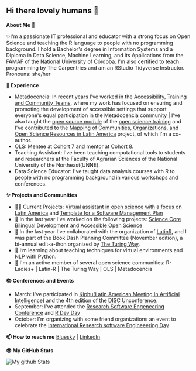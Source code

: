 ## Hi there lovely humans 👋


**About Me 👋**

✨I'm a passionate IT professional and educator with a strong focus on Open Science and teaching the R language to people with no programming background. I hold a Bachelor's degree in Information Systems and a Diploma in Data Science, Machine Learning, and its Applications from the FAMAF of the National University of Córdoba. I'm also certified to teach programming by The Carpentries and am an RStudio Tidyverse Instructor. Pronouns: she/her


**💼 Experience**

- Metadocencia: In recent years I've worked in the [Accessibility, Training and Community Teams](https://www.metadocencia.org/en/equipo/), where my work has focused on ensuring and promoting the development of accessible settings that support everyone's equal participation in the Metadocencia community | I've also taught the [open source module](https://zenodo.org/records/14047967) of the [open science training](https://www.metadocencia.org/en/alta-ca/3-2024/) and I've contributed to the [Mapping of Communities, Organizations, and Open Science Resources in Latin America](https://www.metadocencia.org/en/proyecto/mapeo-comunidades/) project, of which I'm a co-author.
- OLS: Mentee at [Cohort 7](https://we-are-ols.org/posts/2023/07/17/ols-7-mapping-open-science-communities-LATAM/) and mentor at [Cohort 8](https://we-are-ols.org/openseeds/ols-8/projects-participants.html#creating-an-online-repository-for-open-collaboration-in-psychology).
- Teaching Assistant: I've been teaching computational tools to students and researchers at the Faculty of Agrarian Sciences of the National University of the Northeast(UNNE).
- Data Science Educator: I've taught data analysis courses with R to people with no programming background in various workshops and conferences.


**✨ Projects and Communities**
- 👩‍💼 Current Projects: [Virtual assistant in open science with a focus on Latin America](https://github.com/PatriLoto/asistente_virtual_CA) and [Template for a Software Management Plan](https://github.com/PatriLoto/PGSoftware)
- 🔭 In the last year I've worked on the following projects: [Science Core Bilingual Development](https://github.com/ScienceCore/climaterisk) and [Accessible Open Science](https://www.metadocencia.org/proyecto/nasa-spanish/)
- 🌱 In the last year I've collaborated with the organization of [LatinR](https://latinr.org/en/sobre/equipo/), and I was part of the Book Dash Planning Committee (November edition), a bi-annual edit-a-thon organized by [The Turing Way](https://github.com/the-turing-way/the-turing-way).
- 🤝 I’m learning about teaching techniques for virtual environments and NLP with Python.
- 👯 I'm an active member of several open science communities: R-Ladies+ | Latin-R | The Turing Way | OLS | Metadocencia


**📚 Conferences and Events**
- March: I've participated in [Kiphu(Latin American Meeting In Artificial Intelligence)](https://khipu.ai/) and the 4th edition of the [DISC Unconference](https://numfocus.medium.com/disc-unconference-2025-0d08bf918c95).
- September: I've attended the [Research Software Engeneering Conference](https://rsecon25.society-rse.org/) and [R Dev Day](https://rsecon25.society-rse.org/r-dev-day-rsecon25/)
- October: I'm organizing with some friend organizations an event to celebrate the [International Research  software Engineeering Day](https://www.meetup.com/es/rladies-resistencia-corrientes/events/311341010/?eventOrigin=group_upcoming_events)

**📫 How to reach me** [Bluesky](https://bsky.app/profile/patriloto.bsky.social) | [LinkedIn](https://www.linkedin.com/in/patricia-loto/)


**😎 My GitHub Stats** 

![My github Stats](https://github-readme-stats.vercel.app/api?username=patriloto&count_private=true&show_icons=true&theme=radical)
